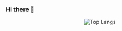 ### Hi there 👋

<!--
**ppassong/ppassong** is a ✨ _special_ ✨ repository because its `README.md` (this file) appears on your GitHub profile.

Here are some ideas to get you started:

- 🔭 I’m currently working on ...
- 🌱 I’m currently learning ...
- 👯 I’m looking to collaborate on ...
- 🤔 I’m looking for help with ...
- 💬 Ask me about ...
- 📫 How to reach me: ...
- 😄 Pronouns: ...
- ⚡ Fun fact: ...
-->

<div align="center">
  
<!--GitHub stats-->
<!-- ![ppassong's GitHub stats](https://github-readme-stats.vercel.app/api?username=ppassong&show_icons=true&theme=tokyonight) -->

<!--Most Used Languages-->
![Top Langs](https://github-readme-stats.vercel.app/api/top-langs/?username=ppassong&layout=compacttheme=tokyonight)

</div>
